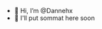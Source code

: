 - 👋 Hi, I’m @Dannehx
- 👀 I'll put sommat here soon


<!---
Old projects can be found under account Peashy
--->
